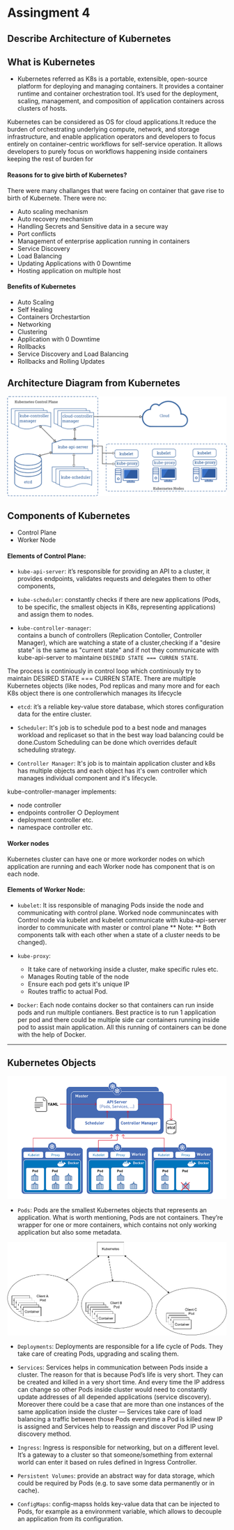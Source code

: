# Assingment 4

## Describe Architecture of Kubernetes

## What is Kubernetes

- Kubernetes referred as K8s is a portable, extensible, open-source platform for deploying and managing containers.
 It provides a container runtime and container orchestration tool. It’s used for the deployment, scaling, management, and composition of application containers across clusters of hosts.

 Kubernetes can be considered as OS for cloud applications.It reduce the burden of orchestrating underlying compute, network, and storage infrastructure, and enable application operators and developers to focus entirely on container-centric workflows for self-service operation. It allows developers to purely focus on workflows happening
 inside containers keeping the rest of burden for 

#### Reasons for to give birth of Kubernetes?

There were many challanges that were facing on container that gave rise to birth of Kubernete. 
There were no:
- Auto scaling mechanism
- Auto recovery mechanism
- Handling Secrets and Sensitive data in a secure way
- Port conflicts
- Management of enterprise application running in containers
- Service Discovery
- Load Balancing 
- Updating Applications with 0 Downtime
- Hosting application on multiple host


 #### Benefits of Kubernetes
 - Auto Scaling
 - Self Healing
 - Containers Orchestartion
 - Networking
 - Clustering
 - Application with 0 Downtime
 - Rollbacks
 - Service Discovery and Load Balancing
 - Rollbacks and Rolling Updates

## Architecture Diagram from Kubernetes

![image](https://github.com/khizerrehan92/dice-analytics-khizerrehan/blob/assignment-4/images/kubernetes-architecture.png)

## Components of Kubernetes
- Control Plane
- Worker Node


#### Elements of Control Plane:

- `kube-api-server`: 
it’s responsible for providing an API to a cluster, it provides endpoints, validates requests and delegates them to other components,

- `kube-scheduler`:
 constantly checks if there are new applications (Pods, to be specific, the smallest objects in K8s, representing applications) and assign them to nodes.

- `kube-controller-manager`:  
contains a bunch of controllers (Replication Contoller, Controller Manager), which are watching a state of a cluster,checking if a "desire state" is the same as "current state" and if not they communicate with kube-api-server to maintaine `DESIRED STATE === CURREN STATE`. 

The process is continiously in control loop which continiously try to maintain DESIRED STATE === CURREN STATE. There
are multiple Kubernetes objects (like nodes, Pod replicas and many more and for each K8s object there is one controllerwhich manages its lifecycle

- `etcd`:
it’s a reliable key-value store database, which stores configuration data for the entire cluster.

- `Scheduler`:
It's job is to schedule pod to a best node and  manages workload and replicaset so that in the best way load
balancing could be done.Custom Scheduling can be done which overrides default scheduling strategy. 

- `Controller Manager`:
It's job is to maintain application cluster and k8s has multiple objects and each object has it's own controller
which manages individual component and it's lifecycle.

kube-controller-manager implements:
- node controller
- endpoints controller ○ Deployment
- deployment controller etc.
- namespace controller etc.

#### Worker nodes
Kubernetes cluster can have one or more workorder nodes on which application are running and each Worker node has
component that is on each node.

#### Elements of Worker Node:
- `kubelet`: 
It iss responsible of managing Pods inside the node and communicating with control plane. Worked node communincates with Control node via kubelet and kubelet communicate with kuba-api-server inorder to communicate with master or control plane
** Note: ** Both components talk with each other when a state of a cluster needs to be changed).

- `kube-proxy`: 
    - It take care of networking inside a cluster, make specific rules etc. 
    - Manages Routing table of the node 
    - Ensure each pod gets it's unique IP
    - Routes traffic to actual Pod.

- `Docker`:
Each node contains docker so that containers can run inside pods and run multiple contianers. Best practice is to run 1
application per pod and there could be multiple side car containers running inside pod to assist main application. All this running of containers can be done with the help of Docker.
---

## Kubernetes Objects

![image](https://github.com/khizerrehan92/dice-analytics-khizerrehan/blob/assignment-4/images/kube-cluster.png)

- `Pods`:
Pods are the smallest Kubernetes objects that represents an application. What is worth mentioning, Pods are not containers. They’re wrapper for one or more containers, which contains not only working application but also some metadata.

![image](https://github.com/khizerrehan92/dice-analytics-khizerrehan/blob/assignment-4/images/pod.jpeg)

- `Deployments`: 
Deployments are responsible for a life cycle of Pods. They take care of creating Pods, upgrading and scaling them.

- `Services`: 
Services helps in communication between Pods inside a cluster. The reason for that is because Pod’s life is very short. They can be created and killed in a very short time. And every time the IP address can change so other Pods inside cluster would need to constantly update addresses of all depended applications (service discovery). Moreover there could be a case that are more than one instances of the same application inside the cluster — Services take care of load balancing a traffic between those Pods everytime a Pod is killed new IP is assigned and Services help to reassign and 
discover Pod IP using discovery method.

- `Ingress`:
Ingress is responsible for networking, but on a different level. It’s a gateway to a cluster so that someone/something from external world can enter it based on rules defined in Ingress Controller.

- `Persistent Volumes`: 
provide an abstract way for data storage, which could be required by Pods (e.g. to save some data permanently or in cache).

- `ConfigMaps`:
 config-mapss holds key-value data that can be injected to Pods, for example as a environment variable, which allows to decouple an application from its configuration.